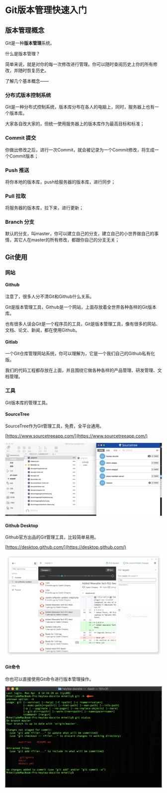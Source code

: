 # Git版本管理快速入门

## 版本管理概念

Git是一种**版本管理**系统。

什么是版本管理？

简单来说，就是对你的每一次修改进行管理。你可以随时查阅历史上你的所有修改，并随时恢复历史。

了解几个基本概念——

### 分布式版本控制系统

Git是一种分布式控制系统，版本库分布在各人的电脑上，同时，服务器上也有一个版本库。

大家各自改大家的，但统一使用服务器上的版本库作为最高目标和标准；

### Commit 提交
你做出修改之后，进行一次Commit，就会被记录为一个Commit修改，将生成一个Commit版本；

### Push 推送
将你本地的版本库，push给服务器的版本库，进行同步；

### Pull 拉取
将服务器的版本库，拉下来，进行更新；

### Branch 分支
默认的分支，叫master，你可以建立自己的分支，建立自己的小世界做自己的事情，其它人在master的所有修改，都跟你自己的分支无关；

## Git使用

### 网站

#### Github

注意了，很多人分不清Git和Github什么关系。

Git是版本管理工具，Github是一个网站，上面存放着全世界各种各样的Git版本库。

也有很多人误会Git是一个程序员的工具，Git是版本管理工具，像有很多的网站、文档、论文、新闻，都在使用Github。

#### Gitlab

一个Git仓库管理网站系统，你可以理解为，它是一个我们自己的Github私有化版。

我们的代码工程都存放在上面，并且围绕它做各种各样的产品管理、研发管理、文档管理。


### 工具

Git版本库的管理工具。

#### SourceTree

SourceTree作为Git管理工具，免费，全平台通用。

[https://www.sourcetreeapp.com/](https://www.sourcetreeapp.com/)

![SourceTree](./images/sourcetree.png)


#### Github Desktop

Github官方出品的Git管理工具，比较简单易用。

[https://desktop.github.com/](https://desktop.github.com/)

![Github Desktop](./images/githubdesktop.jpg)


#### Git命令

你也可以直接使用Git命令进行版本管理操作。

![Git Command Line](./images/gitcommand.png)
